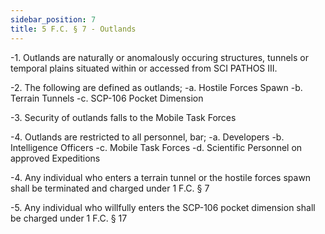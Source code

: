 ```yaml
---
sidebar_position: 7
title: 5 F.C. § 7 - Outlands
---
```


-1. Outlands are naturally or anomalously occuring structures, tunnels or temporal plains situated within or accessed from SCI PATHOS III.

-2. The following are defined as outlands;
-a. Hostile Forces Spawn
-b. Terrain Tunnels
-c. SCP-106 Pocket Dimension

-3. Security of outlands falls to the Mobile Task Forces

-4. Outlands are restricted to all personnel, bar;
-a. Developers
-b. Intelligence Officers
-c. Mobile Task Forces
-d. Scientific Personnel on approved Expeditions

-4. Any individual who enters a terrain tunnel or the hostile forces spawn shall be terminated and charged under 1 F.C. § 7 

-5. Any individual who willfully enters the SCP-106 pocket dimension shall be charged under 1 F.C. § 17